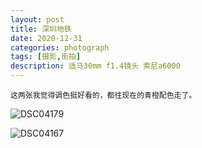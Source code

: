 ```yaml
---
layout: post
title: 深圳地铁
date: 2020-12-31
categories: photograph
tags: [摄影,街拍]
description: 适马30mm f1.4镜头 索尼a6000
---
```

    这两张我觉得调色挺好看的，都往现在的青橙配色走了。
![DSC04179](https://cdn.jsdelivr.net/gh/Mi5sssss/blog_image@main/20210616/DSC04179.6io4naldz080.jpg)

![DSC04167](https://cdn.jsdelivr.net/gh/Mi5sssss/blog_image@main/20210616/DSC04167.1ns8pvqexxds.jpg)













